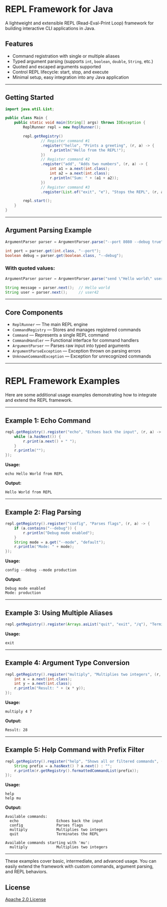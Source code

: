 # REPL Framework for Java

A lightweight and extensible REPL (Read-Eval-Print Loop) framework for building interactive CLI applications in Java.

## Features

* Command registration with single or multiple aliases
* Typed argument parsing (supports `int`, `boolean`, `double`, `String`, etc.)
* Quoted and escaped arguments supported
* Control REPL lifecycle: start, stop, and execute
* Minimal setup, easy integration into any Java application

---

## Getting Started

```java
import java.util.List;

public class Main {
    public static void main(String[] args) throws IOException {
        ReplRunner repl = new ReplRunner();

        repl.getRegistry()
                // Register command #1    
                .register("hello", "Prints a greeting", (r, a) -> {
                    r.println("Hello from the REPL!");
                })
                // Register command #2    
                .register("add", "Adds two numbers", (r, a) -> {
                    int a1 = a.next(int.class);
                    int a2 = a.next(int.class);
                    r.println("Sum: " + (a1 + a2));
                })
                // Register command #3    
                .register(List.of("exit", "e"), "Stops the REPL", (r, a) -> r.stop());

        repl.start();
    }
}
```

---

## Argument Parsing Example

```java
ArgumentParser parser = ArgumentParser.parse("--port 8080 --debug true");

int port = parser.get(int.class, "--port");
boolean debug = parser.get(boolean.class, "--debug");
```

### With quoted values:

```java
ArgumentParser parser = ArgumentParser.parse("send \"Hello world\" user42");

String message = parser.next();  // Hello world
String user = parser.next();     // user42
```

---

## Core Components

* `ReplRunner` — The main REPL engine
* `CommandRegistry` — Stores and manages registered commands
* `Command` — Represents a single REPL command
* `CommandHandler` — Functional interface for command handlers
* `ArgumentParser` — Parses raw input into typed arguments
* `ArgumentParseException` — Exception thrown on parsing errors
* `UnknownCommandException` — Exception for unrecognized commands

---

# REPL Framework Examples

Here are some additional usage examples demonstrating how to integrate and extend the REPL framework.

---

## Example 1: Echo Command

```java
repl.getRegistry().register("echo", "Echoes back the input", (r, a) -> {
    while (a.hasNext()) {
        r.print(a.next() + " ");
    }
    r.println("");
});
```

**Usage:**

```
echo Hello World from REPL
```

**Output:**

```
Hello World from REPL
```

---

## Example 2: Flag Parsing

```java
repl.getRegistry().register("config", "Parses flags", (r, a) -> {
    if (a.contains("--debug")) {
        r.println("Debug mode enabled");
    }
    String mode = a.get("--mode", "default");
    r.println("Mode: " + mode);
});
```

**Usage:**

```
config --debug --mode production
```

**Output:**

```
Debug mode enabled
Mode: production
```

---

## Example 3: Using Multiple Aliases

```java
repl.getRegistry().register(Arrays.asList("quit", "exit", "/q"), "Terminates the REPL", (r, a) -> r.stop());
```

**Usage:**

```
exit
```

---

## Example 4: Argument Type Conversion

```java
repl.getRegistry().register("multiply", "Multiplies two integers", (r, a) -> {
    int x = a.next(int.class);
    int y = a.next(int.class);
    r.println("Result: " + (x * y));
});
```

**Usage:**

```
multiply 4 7
```

**Output:**

```
Result: 28
```

---

## Example 5: Help Command with Prefix Filter

```java
repl.getRegistry().register("help", "Shows all or filtered commands", (r, a) -> {
    String prefix = a.hasNext() ? a.next() : "";
    r.println(r.getRegistry().formattedCommandList(prefix));
});
```

**Usage:**

```
help
help mu
```

**Output:**

```
Available commands:
  echo                 Echoes back the input
  config               Parses flags
  multiply             Multiplies two integers
  quit                 Terminates the REPL

Available commands starting with 'mu':
  multiply             Multiplies two integers
```

---

These examples cover basic, intermediate, and advanced usage. You can easily extend the framework with custom commands, argument parsing, and REPL behaviors.


## License

[Apache 2.0 License](http://www.apache.org/licenses/LICENSE-2.0)
